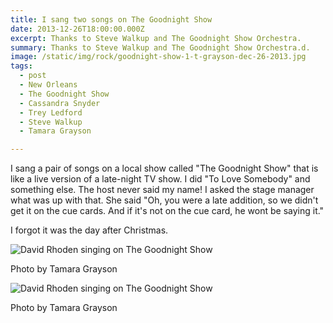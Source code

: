 ```yaml
---
title: I sang two songs on The Goodnight Show
date: 2013-12-26T18:00:00.000Z
excerpt: Thanks to Steve Walkup and The Goodnight Show Orchestra.
summary: Thanks to Steve Walkup and The Goodnight Show Orchestra.d.
image: /static/img/rock/goodnight-show-1-t-grayson-dec-26-2013.jpg
tags:
  - post 
  - New Orleans
  - The Goodnight Show
  - Cassandra Snyder
  - Trey Ledford
  - Steve Walkup
  - Tamara Grayson

---
```


I sang a pair of songs on a local show called "The Goodnight Show" that is like a live version of a late-night TV show. I did "To Love Somebody" and something else. The host never said my name! I asked the stage manager what was up with that. She said "Oh, you were a late addition, so we didn't get it on the cue cards. And if it's not on the cue card, he wont be saying it."

I forgot it was the day after Christmas.

![David Rhoden singing on The Goodnight Show](/static/img/rock/goodnight-show-1-t-grayson-dec-26-2013.jpg "David Rhoden singing on The Goodnight Show")
<figcaption>Photo by Tamara Grayson</figcaption>

![David Rhoden singing on The Goodnight Show](/static/img/rock/goodnight-show-2-t-grayson-dec-26-2013.jpg "David Rhoden singing on The Goodnight Show")
<figcaption>Photo by Tamara Grayson</figcaption>